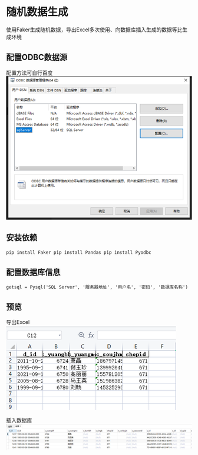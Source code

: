 # 随机数据生成
使用Faker生成随机数据，导出Excel多次使用、向数据库插入生成的数据等比生成环境

## 配置ODBC数据源

配置方法可自行百度
![ODBC](png/0.png)


## 安装依赖
`
pip install Faker
pip install Pandas
pip install Pyodbc
`


## 配置数据库信息
`
getsql = Pysql('SQL Server',
                   '服务器地址',
                   '用户名',
                   '密码',
                   '数据库名称')
                   `


## 预览
导出Excel
![ODBC](png/1.png)

插入数据库
![ODBC](png/2.png)

